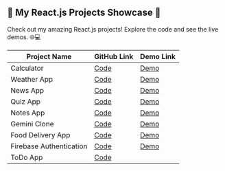 ## 🚀 My React.js Projects Showcase 🌟

Check out my amazing React.js projects! Explore the code and see the live demos. 🌐💻

| Project Name | GitHub Link | Demo Link |
|--------------|-------------|-----------|
| Calculator    | [Code](https://github.com/MehakRauf/CalculatorReact) |[Demo](https://calculatorbyfatima.netlify.app/)
| Weather App    | [Code](https://github.com/MehakRauf/WeatherAppReactJS) | [Demo](https://weather-app-reactjsproject.netlify.app/) |
| News App    | [Code](https://github.com/MehakRauf/News_App) | [Demo](https://rapidnewsapp.netlify.app/) |
| Quiz App    | [Code](https://github.com/MehakRauf/QuizApp) | [Demo](https://quiz-app-reactjsproject.netlify.app) |
| Notes App    | [Code](https://github.com/MehakRauf/NotesApp) | [Demo](https://noteappbymehak.netlify.app/) |
| Gemini Clone   | [Code](https://github.com/MehakRauf/GeminiClone) | [Demo](https://geminiclonebymehak.netlify.app/) |
| Food Delivery App   | [Code](https://github.com/MehakRauf/FoodDeliveryApp) | [Demo](https://reactjs-food-delivery-app.netlify.app/) |
| Firebase Authentication  | [Code](https://github.com/MehakRauf/FirebaseApplication) | [Demo](https://firebaseauthenticationusingreactjs.netlify.app/) |
| ToDo App  | [Code](https://github.com/MehakRauf/ToDoApp) | 


